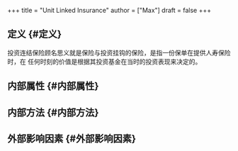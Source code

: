 +++
title = "Unit Linked Insurance"
author = ["Max"]
draft = false
+++

## 定义 {#定义}

投资连结保险顾名思义就是保险与投资挂钩的保险，是指一份保单在提供人寿保险时，在
任何时刻的价值是根据其投资基金在当时的投资表现来决定的。


## 内部属性 {#内部属性}


## 内部方法 {#内部方法}


## 外部影响因素 {#外部影响因素}
